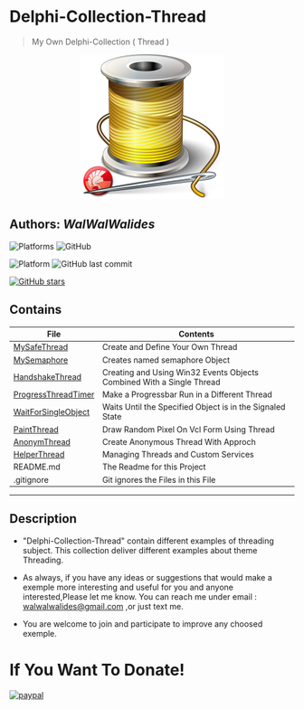 # Delphi-Collection-Thread
> My Own Delphi-Collection ( Thread ) 

<p align="center">
<img src=Delphi-Collection-Thread.png/>
<p/>

**Authors:**  *WalWalWalides*
------
![Platforms](https://img.shields.io/badge/Supported%20platforms-Win32%20and%20Win64-red.svg)
![GitHub](https://img.shields.io/github/license/walwalwalides/Delphi-Collection-Thread)

![Platform](https://img.shields.io/badge/delphi->%3D_2010-glue)
![GitHub last commit](https://img.shields.io/github/last-commit/walwalwalides/Delphi-Collection-Thread)

[![GitHub stars](https://img.shields.io/github/stars/walwalwalides/Delphi-Collection-Thread)](https://github.com/walwalwalides/Delphi-Collection-Thread/stargazers)

## Contains

| File | Contents | 
| --- | --- |
|[MySafeThread](https://github.com/walwalwalides/Delphi-Collection-Thread/tree/master/MySafeThread)|Create and Define Your Own Thread| 
|[MySemaphore](https://github.com/walwalwalides/Delphi-Collection-Thread/tree/master/MySemaphore)|Creates named semaphore Object| 
|[HandshakeThread](https://github.com/walwalwalides/Delphi-Collection-Thread/tree/master/HandshakeThread)|Creating and Using Win32 Events Objects Combined With a Single Thread|
|[ProgressThreadTimer](https://github.com/walwalwalides/Delphi-Collection-Thread/tree/master/ProgressThreadTimer)|Make a Progressbar Run in a Different Thread|
|[WaitForSingleObject](https://github.com/walwalwalides/Delphi-Collection-Thread/tree/master/WaitForSingleObject)|Waits Until the Specified Object is in the Signaled State|
|[PaintThread](https://github.com/walwalwalides/Delphi-Collection-Thread/tree/master/PaintThread)|Draw Random Pixel On Vcl Form Using Thread|
|[AnonymThread](https://github.com/walwalwalides/Delphi-Collection-Thread/tree/master/AnonymThread)|Create Anonymous Thread With Approch|
|[HelperThread](https://github.com/walwalwalides/Delphi-Collection-Thread/tree/master/HelperThread)|Managing Threads and Custom Services |      
| README.md | The Readme for this Project |
| .gitignore | Git ignores the Files in this File |


------
## Description
- "Delphi-Collection-Thread" contain different examples of threading subject.
This collection deliver different examples about theme Threading.

- As always, if you have any ideas or suggestions that would make a exemple more interesting and useful for you and anyone interested,Please let me know. 
You can reach me under email : walwalwalides@gmail.com ,or just text me.

- You are welcome to join and participate to improve any choosed exemple.
# If You Want To Donate!

[![paypal](https://www.paypalobjects.com/en_US/i/btn/btn_donateCC_LG.gif)](https://www.paypal.com/cgi-bin/webscr?cmd=_s-xclick&hosted_button_id=Y79F36A9BGLHS&source=url)

